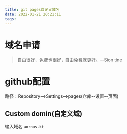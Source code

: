 ```yaml
---
title: git pages自定义域名
date: 2022-01-21 20:21:11
tags:
---
```


# 域名申请

> 自由很好，免费也很好，自由免费就更好。--Sion tine

# github配置

路径：Repository-->Settings-->pages(仓库--设置--页面)

## Custom domin(自定义域)

输入域名 `aornus.kt`

